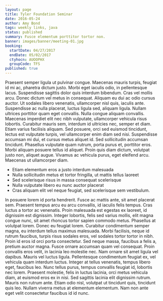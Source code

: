 ```yaml
---
layout: page
title: Tyler Foundation Seminar
date: 2016-05-24
author: Amy Bond
tags: weekly links, java
status: published
summary: Fusce elementum porttitor tortor non.
banner: images/banner/meeting-01.jpg
booking:
  startDate: 04/27/2017
  endDate: 05/02/2017
  ctyhocn: AUOOPHX
  groupCode: TFS
published: true
---
```

Praesent semper ligula ut pulvinar congue. Maecenas mauris turpis, feugiat id mi ac, pharetra dictum justo. Morbi eget iaculis odio, in pellentesque lacus. Suspendisse sagittis dolor quis interdum bibendum. Cras vel mollis arcu. Donec dictum vel metus in consequat. Aliquam eu dui ac odio cursus auctor. Ut sodales libero venenatis, ullamcorper nisl quis, iaculis ante. Suspendisse ac nulla placerat, luctus ligula sed, aliquam ligula. Nullam ultrices porttitor quam eget convallis. Nulla congue aliquam convallis. Maecenas imperdiet elit nec nibh vulputate, ullamcorper vehicula risus lobortis. Curabitur mauris sem, interdum id ultricies nec, semper et diam.
Etiam varius facilisis aliquam. Sed posuere, orci sed euismod tincidunt, lectus est vulputate turpis, vel ullamcorper enim diam sed nisi. Suspendisse accumsan mi dui, et cursus metus aliquet id. Sed sollicitudin accumsan tincidunt. Phasellus vulputate quam rutrum, porta purus et, porttitor eros. Morbi aliquam posuere tellus id aliquet. Proin quis diam dictum, volutpat justo non, aliquet augue. Vivamus ac vehicula purus, eget eleifend arcu. Maecenas ut ullamcorper diam.

* Etiam elementum eros a justo interdum malesuada
* Nulla sollicitudin metus et tortor fringilla, ut mattis tellus laoreet
* Sed scelerisque risus in massa consequat scelerisque
* Nulla vulputate libero eu nunc auctor placerat
* Cras aliquam elit vel neque feugiat, sed scelerisque sem vestibulum.

In posuere lorem id porta hendrerit. Fusce ac mattis ante, sit amet placerat sem. Praesent tempus arcu eu arcu convallis, id iaculis felis tempus. Cras luctus a tortor ac venenatis. Proin malesuada est egestas ex laoreet, id dignissim est dignissim. Integer lobortis, felis sed varius mollis, elit magna congue nunc, sit amet rhoncus tortor sapien commodo metus. Phasellus at volutpat lorem. Donec eu feugiat lorem. Curabitur condimentum semper magna, eu interdum tellus maximus malesuada. Morbi facilisis, neque id rutrum faucibus, turpis risus sodales eros, vel sodales tortor tortor in nibh. Proin id eros id orci porta consectetur.
Sed neque massa, faucibus a felis a, pretium auctor magna. Fusce ornare accumsan quam vel consequat. Proin convallis eros velit, in lacinia leo molestie nec. Nam ornare sit amet ligula vel dapibus. Mauris vel luctus ligula. Pellentesque condimentum feugiat ex, vel vehicula quam interdum luctus. Integer at tellus venenatis, tempus libero eget, faucibus leo. Nunc tellus purus, tempus convallis feugiat id, lobortis nec lorem. Praesent molestie, felis in luctus lacinia, orci metus vehicula diam, at euismod eros ex in nisi. Sed sagittis lacinia elit dignissim rutrum. Mauris non rutrum ante. Etiam odio nisl, volutpat ut tincidunt quis, tincidunt quis leo. Nullam viverra metus at elementum elementum. Nam non ante eget velit consectetur faucibus id id nunc.
